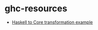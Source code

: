 # ghc-resources

- [Haskell to Core transformation example](https://lambda.jstolarek.com/2013/01/taking-magic-out-of-ghc-or-tracing-compilation-by-transformation/)

